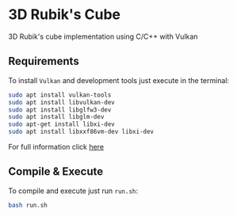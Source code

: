 # 3D Rubik's Cube 
3D Rubik's cube implementation using C/C++ with Vulkan

## Requirements
To install `Vulkan` and development tools just execute in the terminal:
```bash
sudo apt install vulkan-tools
sudo apt install libvulkan-dev
sudo apt install libglfw3-dev
sudo apt install libglm-dev
sudo apt-get install libxi-dev
sudo apt install libxxf86vm-dev libxi-dev
```
For full information click [here](https://vulkan-tutorial.com/Introduction)
## Compile & Execute
To compile and execute just run `run.sh`:
```bash
bash run.sh
```